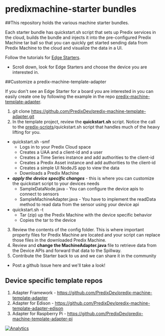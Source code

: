 # predixmachine-starter bundles
##This repository holds the various machine starter bundles.

Each starter bundle has quickstart.sh script that sets up Predix services in the cloud, builds the bundle and injects it into the pre-configured Predix Machine tar ball so that you can quickly get started sending data from Predix Machine to the cloud and visualize the data in a UI.

Follow the tutorials for [Edge Starters](http://predix.io/resources/tutorials).  
  - Scroll down, look for Edge Starters and choose the device you are interested in.

##Customize a predix-machine-template-adapter 

If you don't see an Edge Starter for a board you are interested in you can easily create one by following the example in the repo [predix-machine-template-adapter](https://github.com/PredixDev/predix-machine-template-adapter.git).

1. git clone https://github.com/PredixDev/predix-machine-template-adapter.git
2. In the template project, review the **quickstart.sh** script.  Notice the call to the  [predix-scripts](https://github.com/PredixDev/predix-scripts.git)/quickstart.sh script that handles much of the heavy lifting for you.
  - quickstart.sh -smf
    - Logs in to your Predix Cloud space 
    - Creates a UAA and a client-id and a user
    - Creates a Time Series instance and add authorities to the client-id
    - Creates a Predix Asset instance and add authorities to the client-id
    - Creates a simple UI NodeJS app to view the data
    - Downloads a Predix Machine
  - ***apply the device specific changes*** - this is where you can customize the quickstart script to your devices needs
    - SampleDataNode.java - You can configure the device apis to connect to sensors
    - SampleMachineAdapter.java - You have to implement the readData method to read data from the sensor using your device api
  - quickstart.sh -t
    - Tar (zip) up the Predix Machine with the device specific behavior
    - Copies the tar to the device
3. Review the contents of the config folder.  This is where important property files for Predix Machine are located and your script can replace those files in the downloaded Predix Machine.
4. Review and **change the MachineAdapter.java** file to retrieve data from the Device APIs and forward that data to the Spillway.
5. Contribute the Starter back to us and we can share it in the community
  - Post a github Issue here and we'll take a look!

## Device specific template repos
1. Adapter Framework        - https://github.com/PredixDev/predix-machine-template-adapter
2. Adapter for Edison       - https://github.com/PredixDev/predix-machine-template-adapter-edison
3. Adapter for Raspberry Pi - https://github.com/PredixDev/predix-machine-template-adapter-pi

[![Analytics](https://ga-beacon.appspot.com/UA-82773213-1/predix-machine-templates/readme?pixel)](https://github.com/PredixDev)
